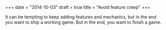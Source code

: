 +++
date = "2014-10-03"
draft = true
title = "Avoid feature creep"
+++

It can be tempting to keep adding features and mechanics, but in the end you want to ship a working game. But in the end, you want to finish a game.